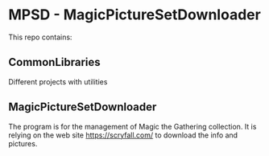 # MPSD - MagicPictureSetDownloader

This repo contains:
## CommonLibraries 
  Different projects with utilities
  
## MagicPictureSetDownloader
  The program is for the management of Magic the Gathering collection. 
  It is relying on the web site https://scryfall.com/ to download the info and pictures.
